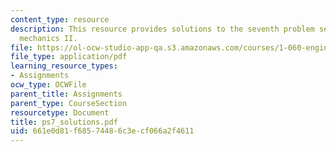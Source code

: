 ```yaml
---
content_type: resource
description: This resource provides solutions to the seventh problem set on engineering
  mechanics II.
file: https://ol-ocw-studio-app-qa.s3.amazonaws.com/courses/1-060-engineering-mechanics-ii-spring-2006/661e0d81f68574486c3ecf066a2f4611_ps7_solutions.pdf
file_type: application/pdf
learning_resource_types:
- Assignments
ocw_type: OCWFile
parent_title: Assignments
parent_type: CourseSection
resourcetype: Document
title: ps7_solutions.pdf
uid: 661e0d81-f685-7448-6c3e-cf066a2f4611
---
```

